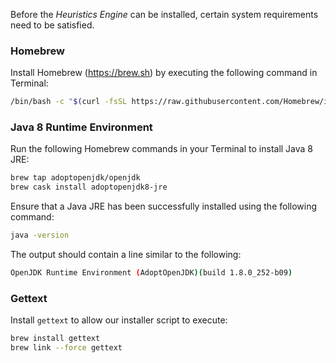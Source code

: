 Before the _Heuristics Engine_ can be installed, certain system requirements need to be satisfied.

### Homebrew

Install Homebrew (<https://brew.sh>) by executing the following command in Terminal:

```bash
/bin/bash -c "$(curl -fsSL https://raw.githubusercontent.com/Homebrew/install/master/install.sh)"
```

### Java 8 Runtime Environment

Run the following Homebrew commands in your Terminal to install Java 8 JRE:

```bash
brew tap adoptopenjdk/openjdk
brew cask install adoptopenjdk8-jre
```

Ensure that a Java JRE has been successfully installed using the following command:

```bash
java -version
```

The output should contain a line similar to the following:

```bash
OpenJDK Runtime Environment (AdoptOpenJDK)(build 1.8.0_252-b09)
```

### Gettext

Install `gettext` to allow our installer script to execute:

```bash
brew install gettext
brew link --force gettext
```
